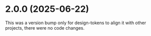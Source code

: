 # 2.0.0 (2025-06-22)

This was a version bump only for design-tokens to align it with other projects, there were no code changes.